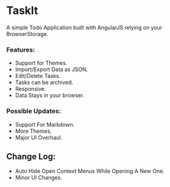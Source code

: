 # TaskIt
A simple Todo Application built with AngularJS relying on your BrowserStorage.

### Features:
- Support for Themes.
- Import/Export Data as JSON.
- Edit/Delete Tasks.
- Tasks can be archived.
- Responsive.
- Data Stays in your browser.

### Possible Updates:
- Support For Markdown.
- More Themes.
- Major UI Overhaul.

## Change Log:
- Auto Hide Open Context Menus While Opening A New One.
- Minor UI Changes.